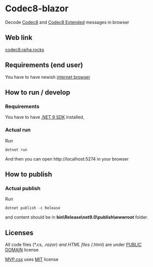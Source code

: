 # Codec8-blazor

Decode [Codec8](https://wiki.teltonika-gps.com/view/Codec#Codec_8) and [Codec8 Extended](https://wiki.teltonika-gps.com/view/Codec#Codec_8_Extended) messages in browser

## Web link

[codec8.raiha.rocks](https://codec8.raiha.rocks/)

## Requirements (end user)

You have to have newish [internet browser](https://docs.microsoft.com/en-us/aspnet/core/blazor/supported-platforms?view=aspnetcore-9.0)

## How to run / develop

### Requirements

You have to have [.NET 9 SDK](https://dotnet.microsoft.com/en-us/download/dotnet/9.0) installed,

### Actual run

Run
```
dotnet run
```
  
And then you can open http://localhost:5274 in your browser

## How to publish

### Actual publish

Run
```
dotnet publish -c Release
```
  
and content should be in **bin\Release\net9.0\publish\wwwroot** folder.

## Licenses

All code files (*.cs, *.razor) and HTML files (*.html) are under [PUBLIC DOMAIN](https://opensource.org/licenses/MIT) license

[MVP.css](https://github.com/andybrewer/mvp/) uses [MIT](https://opensource.org/licenses/MIT) license